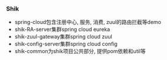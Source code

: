### Shik

- spring-cloud包含注册中心, 服务, 消费, zuul的路由拦截等demo
- shik-RA-server集群spring cloud eureka
- shik-zuul-gateway集群spring cloud zuul 
- shik-config-server集群spring cloud config
- shik-common为shik项目公共部分, 提供pom依赖和util等


